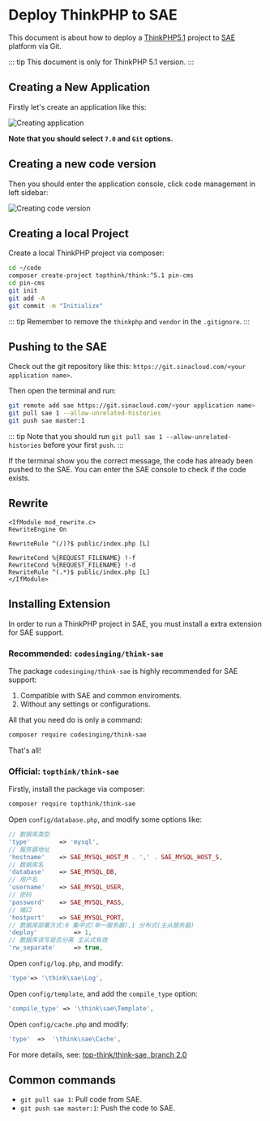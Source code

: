 # Deploy ThinkPHP to SAE

This document is about how to deploy a [ThinkPHP5.1](https://www.kancloud.cn/manual/thinkphp5_1/353946) project to [SAE](https://www.sinacloud.com/) platform via Git.

::: tip
This document is only for ThinkPHP 5.1 version.
:::

## Creating a New Application

Firstly let's create an application like this:

![Creating application](https://tva1.sinaimg.cn/large/006tNbRwly1g9v07zzd6kj30mo0c90tm.jpg)

**Note that you should select `7.0` and `Git` options.**

## Creating a new code version

Then you should enter the application console, click code management in left sidebar:

![Creating code version](https://tva1.sinaimg.cn/large/006tNbRwly1g9v0e64sy2j30qv0itwgo.jpg)

## Creating a local Project

Create a local ThinkPHP project via composer:

``` sh
cd ~/code
composer create-project topthink/think:^5.1 pin-cms
cd pin-cms
git init
git add -A
git commit -m "Initialize"
```

::: tip
Remember to remove the `thinkphp` and `vendor` in the `.gitignore`.
:::

## Pushing to the SAE

Check out the git repository like this: `https://git.sinacloud.com/<your application name>`.

Then open the terminal and run:

``` sh
git remote add sae https://git.sinacloud.com/<your application name>
git pull sae 1 --allow-unrelated-histories
git push sae master:1
```

::: tip
Note that you should run `git pull sae 1 --allow-unrelated-histories` before your first `push`.
:::

If the terminal show you the correct message, the code has already been pushed to the SAE. You can enter the SAE console to check if the code exists.

## Rewrite

``` htaccess
<IfModule mod_rewrite.c>
RewriteEngine On

RewriteRule ^(/)?$ public/index.php [L]

RewriteCond %{REQUEST_FILENAME} !-f
RewriteCond %{REQUEST_FILENAME} !-d
RewriteRule ^(.*)$ public/index.php [L]
</IfModule>
```

## Installing Extension

In order to run a ThinkPHP project in SAE, you must install a extra extension for SAE support.

### Recommended: `codesinging/think-sae`

The package `codesinging/think-sae` is highly recommended for SAE support:

1. Compatible with SAE and common enviroments.
1. Without any settings or configurations.

All that you need do is only a command:

``` sh
composer require codesinging/think-sae
```

That's all!

### Official: `topthink/think-sae`

Firstly, install the package via composer:

``` sh
composer require topthink/think-sae
```

Open `config/database.php`, and modify some options like:

``` php
// 数据库类型
'type'        => 'mysql',
// 服务器地址
'hostname'    => SAE_MYSQL_HOST_M . ',' . SAE_MYSQL_HOST_S,
// 数据库名
'database'    => SAE_MYSQL_DB,
// 用户名
'username'    => SAE_MYSQL_USER,
// 密码
'password'    => SAE_MYSQL_PASS,
// 端口
'hostport'    => SAE_MYSQL_PORT,
// 数据库部署方式:0 集中式(单一服务器),1 分布式(主从服务器)
'deploy'          => 1,
// 数据库读写是否分离 主从式有效
'rw_separate'     => true,

```

Open `config/log.php`, and modify:

``` php
'type'=> '\think\sae\Log',
```

Open `config/template`, and add the `compile_type` option:

``` php
'compile_type' => '\think\sae\Template',
```

Open `config/cache.php` and modify:

``` php
'type'  =>  '\think\sae\Cache',
```

For more details, see: [top-think/think-sae, branch 2.0](https://github.com/top-think/think-sae/tree/2.0)

## Common commands

- `git pull sae 1`: Pull code from SAE.
- `git push sae master:1`: Push the code to SAE.
